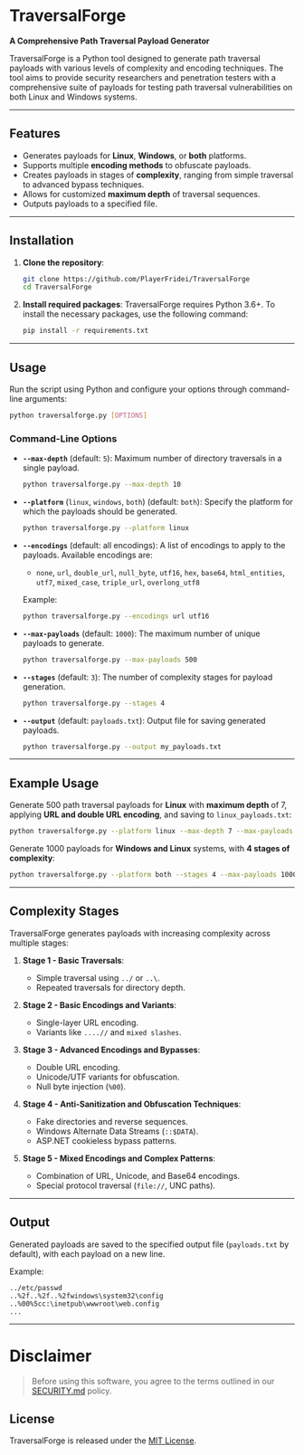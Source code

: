 # TraversalForge
**A Comprehensive Path Traversal Payload Generator**

TraversalForge is a Python tool designed to generate path traversal payloads with various levels of complexity and encoding techniques. The tool aims to provide security researchers and penetration testers with a comprehensive suite of payloads for testing path traversal vulnerabilities on both Linux and Windows systems.

---

## Features

- Generates payloads for **Linux**, **Windows**, or **both** platforms.
- Supports multiple **encoding methods** to obfuscate payloads.
- Creates payloads in stages of **complexity**, ranging from simple traversal to advanced bypass techniques.
- Allows for customized **maximum depth** of traversal sequences.
- Outputs payloads to a specified file.

---

## Installation

1. **Clone the repository**:
    ```bash
    git clone https://github.com/PlayerFridei/TraversalForge
    cd TraversalForge
    ```

2. **Install required packages**:
    TraversalForge requires Python 3.6+. To install the necessary packages, use the following command:
    ```bash
    pip install -r requirements.txt
    ```

---

## Usage

Run the script using Python and configure your options through command-line arguments:

```bash
python traversalforge.py [OPTIONS]
```

### Command-Line Options

- **`--max-depth`** (default: `5`): Maximum number of directory traversals in a single payload.
  ```bash
  python traversalforge.py --max-depth 10
  ```

- **`--platform`** (`linux`, `windows`, `both`) (default: `both`): Specify the platform for which the payloads should be generated.
  ```bash
  python traversalforge.py --platform linux
  ```

- **`--encodings`** (default: all encodings): A list of encodings to apply to the payloads. Available encodings are:
  - `none`, `url`, `double_url`, `null_byte`, `utf16`, `hex`, `base64`, `html_entities`, `utf7`, `mixed_case`, `triple_url`, `overlong_utf8`
  
  Example:
  ```bash
  python traversalforge.py --encodings url utf16
  ```

- **`--max-payloads`** (default: `1000`): The maximum number of unique payloads to generate.
  ```bash
  python traversalforge.py --max-payloads 500
  ```

- **`--stages`** (default: `3`): The number of complexity stages for payload generation.
  ```bash
  python traversalforge.py --stages 4
  ```

- **`--output`** (default: `payloads.txt`): Output file for saving generated payloads.
  ```bash
  python traversalforge.py --output my_payloads.txt
  ```

---

## Example Usage

Generate 500 path traversal payloads for **Linux** with **maximum depth** of 7, applying **URL and double URL encoding**, and saving to `linux_payloads.txt`:
```bash
python traversalforge.py --platform linux --max-depth 7 --max-payloads 500 --encodings url double_url --output linux_payloads.txt
```

Generate 1000 payloads for **Windows and Linux** systems, with **4 stages of complexity**:
```bash
python traversalforge.py --platform both --stages 4 --max-payloads 1000
```

---

## Complexity Stages

TraversalForge generates payloads with increasing complexity across multiple stages:

1. **Stage 1 - Basic Traversals**: 
   - Simple traversal using `../` or `..\`.
   - Repeated traversals for directory depth.

2. **Stage 2 - Basic Encodings and Variants**:
   - Single-layer URL encoding.
   - Variants like `....//` and `mixed slashes`.

3. **Stage 3 - Advanced Encodings and Bypasses**:
   - Double URL encoding.
   - Unicode/UTF variants for obfuscation.
   - Null byte injection (`%00`).

4. **Stage 4 - Anti-Sanitization and Obfuscation Techniques**:
   - Fake directories and reverse sequences.
   - Windows Alternate Data Streams (`::$DATA`).
   - ASP.NET cookieless bypass patterns.

5. **Stage 5 - Mixed Encodings and Complex Patterns**:
   - Combination of URL, Unicode, and Base64 encodings.
   - Special protocol traversal (`file://`, UNC paths).

---

## Output

Generated payloads are saved to the specified output file (`payloads.txt` by default), with each payload on a new line.

Example:
```
../etc/passwd
..%2f..%2f..%2fwindows\system32\config
..%00%5cc:\inetpub\wwwroot\web.config
...
```

---

# Disclaimer

> Before using this software, you agree to the terms outlined in our [SECURITY.md](SECURITY.md) policy.

## License

TraversalForge is released under the [MIT License](LICENSE).
